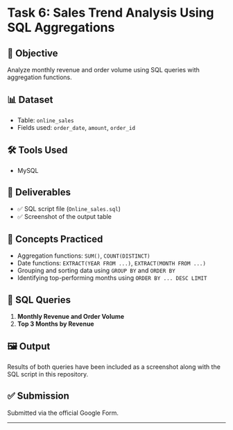 # Task 6: Sales Trend Analysis Using SQL Aggregations

## 🎯 Objective
Analyze monthly revenue and order volume using SQL queries with aggregation functions.

## 📊 Dataset
- Table: `online_sales`
- Fields used: `order_date`, `amount`, `order_id`

## 🛠️ Tools Used
- MySQL

## 🧾 Deliverables
- ✅ SQL script file (`Online_sales.sql`)
- ✅ Screenshot of the output table

## 🧠 Concepts Practiced
- Aggregation functions: `SUM()`, `COUNT(DISTINCT)`
- Date functions: `EXTRACT(YEAR FROM ...)`, `EXTRACT(MONTH FROM ...)`
- Grouping and sorting data using `GROUP BY` and `ORDER BY`
- Identifying top-performing months using `ORDER BY ... DESC LIMIT`

## 📌 SQL Queries
1. **Monthly Revenue and Order Volume**
2. **Top 3 Months by Revenue**

## 🖼️ Output
Results of both queries have been included as a screenshot along with the SQL script in this repository.

## ✅ Submission
Submitted via the official Google Form.

---
